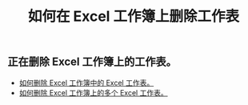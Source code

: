 ﻿---
title: 如何在 Excel 工作簿上删除工作表
second_title: Aspose.Cells Cloud Documen
linktitle: 刪除
type: docs
url: /zh/worksheets/delete/
keywords: How to work with deleting worksheet on an Excel workbook
description: Aspose.Cells Cloud REST API 支持删除工作簿上的工作表。 SDK 支持多种开发语言。 其中包括 Android、C#、Go、Java、NodeJS、Perl、PHP、Python、Ruby 和 swift
weight: 20
kwords: Excel、Office 云、REST API、电子表格、PDF、CSV、Json、Markdwon、如何删除 Excel 工作簿上的工作表
---
## 正在删除 Excel 工作簿上的工作表。

- [如何删除 Excel 工作簿中的 Excel 工作表。](/cells/zh/worksheets/delete-worksheet/) 
- [如何删除 Excel 工作簿上的多个 Excel 工作表。](/cells/zh/worksheets/delete-multiple/) 



